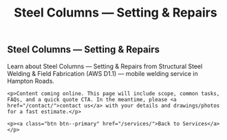 ﻿---
layout: kmw_base
title: Steel Columns — Setting & Repairs
permalink: /services/structural/steel-columns-welding/
seo_description: Learn about Steel Columns — Setting & Repairs from Structural Steel Welding & Field Fabrication (AWS D1.1) — mobile welding service in Hampton Roads.
---

<section class="section">
  <div class="container">
    <h1>Steel Columns — Setting & Repairs</h1>
    <p class="lead">Learn about Steel Columns — Setting & Repairs from Structural Steel Welding & Field Fabrication (AWS D1.1) — mobile welding service in Hampton Roads.</p>

    <p>Content coming online. This page will include scope, common tasks, FAQs, and a quick quote CTA. In the meantime, please <a href="/contact/">contact us</a> with your details and drawings/photos for a fast estimate.</p>

    <p><a class="btn btn--primary" href="/services/">Back to Services</a></p>
  </div>
</section>

